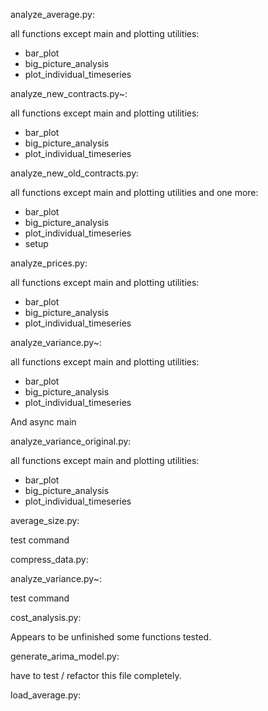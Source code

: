 analyze_average.py:

all functions except main and plotting utilities:

* bar_plot
* big_picture_analysis
* plot_individual_timeseries

analyze_new_contracts.py~:

all functions except main and plotting utilities:

* bar_plot
* big_picture_analysis
* plot_individual_timeseries

analyze_new_old_contracts.py:

all functions except main and plotting utilities and one more:

* bar_plot
* big_picture_analysis
* plot_individual_timeseries
* setup

analyze_prices.py:

all functions except main and plotting utilities:

* bar_plot
* big_picture_analysis
* plot_individual_timeseries

analyze_variance.py~:

all functions except main and plotting utilities:

* bar_plot
* big_picture_analysis
* plot_individual_timeseries

And async main

analyze_variance_original.py:

all functions except main and plotting utilities:

* bar_plot
* big_picture_analysis
* plot_individual_timeseries

average_size.py:

test command

compress_data.py:

analyze_variance.py~:

test command

cost_analysis.py:

Appears to be unfinished some functions tested.

generate_arima_model.py:

have to test / refactor this file completely.

load_average.py:

